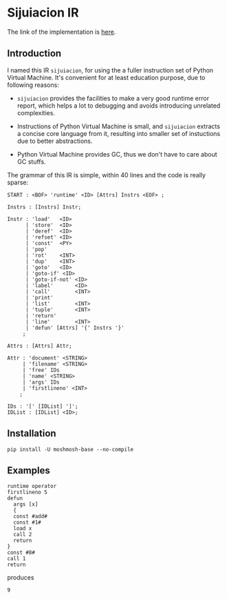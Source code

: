 # Sijuiacion IR

The link of the implementation is [here](https://github.com/RemuLang/sijuiacion-lang).

## Introduction

I named this IR `sijuiacion`, for using the a fuller instruction set of Python Virtual Machine. It's convenient for at least education purpose, due to following reasons:

- `sijuiacion` provides the facilities to make a very good runtime error report, which helps a lot to debugging and avoids introducing unrelated complexities.

- Instructions of Python Virtual Machine is small, and `sijuiacion` extracts a concise core language from it, resulting into smaller set of instuctions due to better abstractions.
- Python Virtual Machine provides GC, thus we don't have to care about GC stuffs.

The grammar of this IR is simple, within 40 lines and the code is really sparse:

```antlr
START : <BOF> 'runtime' <ID> [Attrs] Instrs <EOF> ;

Instrs : [Instrs] Instr;

Instr : 'load'   <ID>
      | 'store'  <ID>
      | 'deref'  <ID>
      | 'refset' <ID>
      | 'const'  <PY>
      | 'pop'
      | 'rot'    <INT>
      | 'dup'    <INT>
      | 'goto'   <ID>
      | 'goto-if' <ID>
      | 'goto-if-not' <ID>
      | 'label'       <ID>
      | 'call'        <INT>
      | 'print'
      | 'list'        <INT>
      | 'tuple'       <INT>
      | 'return'
      | 'line'        <INT>
      | 'defun' [Attrs] '{' Instrs '}'
     ;

Attrs : [Attrs] Attr;

Attr : 'document' <STRING>
     | 'filename' <STRING>
     | 'free' IDs
     | 'name' <STRING>
     | 'args' IDs
     | 'firstlineno' <INT>
    ;

IDs : '[' [IDList] ']';
IDList : [IDList] <ID>;
```

##  Installation

```
pip install -U moshmosh-base --no-compile
```
##  Examples

```
runtime operator
firstlineno 5
defun
  args [x]
  {
  const #add#
  const #1#
  load x
  call 2
  return
}
const #8#
call 1
return
```
produces
```
9
```
